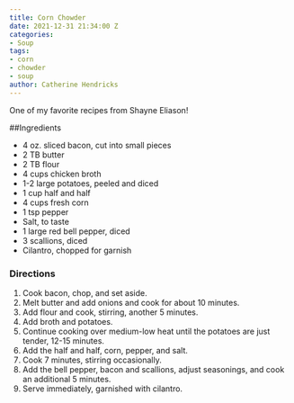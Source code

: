 ```yaml
---
title: Corn Chowder
date: 2021-12-31 21:34:00 Z
categories:
- Soup
tags:
- corn
- chowder
- soup
author: Catherine Hendricks
---
```


One of my favorite recipes from Shayne Eliason! 

##Ingredients
* 4 oz. sliced bacon, cut into small pieces
* 2 TB butter
* 2 TB flour
* 4 cups chicken broth
* 1-2 large potatoes, peeled and diced
* 1 cup half and half
* 4 cups fresh corn
* 1 tsp pepper
* Salt, to taste
* 1 large red bell pepper, diced
* 3 scallions, diced
* Cilantro, chopped for garnish

### Directions
1. Cook bacon, chop, and set aside. 
2. Melt butter and add onions and cook for about 10 minutes. 
3. Add flour and cook, stirring, another 5 minutes.
4. Add broth and potatoes.
5. Continue cooking over medium-low heat until the potatoes are just tender, 12-15 minutes. 
6. Add the half and half, corn, pepper, and salt. 
7. Cook 7 minutes, stirring occasionally.
8. Add the bell pepper, bacon and scallions, adjust seasonings, and cook an additional 5 minutes. 
9. Serve immediately, garnished with cilantro. 